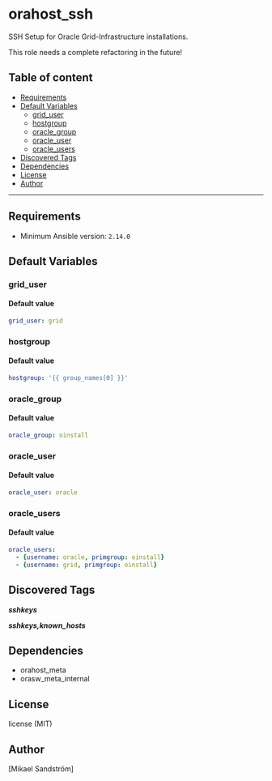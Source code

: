 # orahost_ssh

SSH Setup for Oracle Grid-Infrastructure installations.

This role needs a complete refactoring in the future!

## Table of content

- [Requirements](#requirements)
- [Default Variables](#default-variables)
  - [grid_user](#grid_user)
  - [hostgroup](#hostgroup)
  - [oracle_group](#oracle_group)
  - [oracle_user](#oracle_user)
  - [oracle_users](#oracle_users)
- [Discovered Tags](#discovered-tags)
- [Dependencies](#dependencies)
- [License](#license)
- [Author](#author)

---

## Requirements

- Minimum Ansible version: `2.14.0`


## Default Variables

### grid_user

#### Default value

```YAML
grid_user: grid
```

### hostgroup

#### Default value

```YAML
hostgroup: '{{ group_names[0] }}'
```

### oracle_group

#### Default value

```YAML
oracle_group: oinstall
```

### oracle_user

#### Default value

```YAML
oracle_user: oracle
```

### oracle_users

#### Default value

```YAML
oracle_users:
  - {username: oracle, primgroup: oinstall}
  - {username: grid, primgroup: oinstall}
```

## Discovered Tags

**_sshkeys_**

**_sshkeys,known_hosts_**


## Dependencies

- orahost_meta
- orasw_meta_internal

## License

license (MIT)

## Author

[Mikael Sandström]
